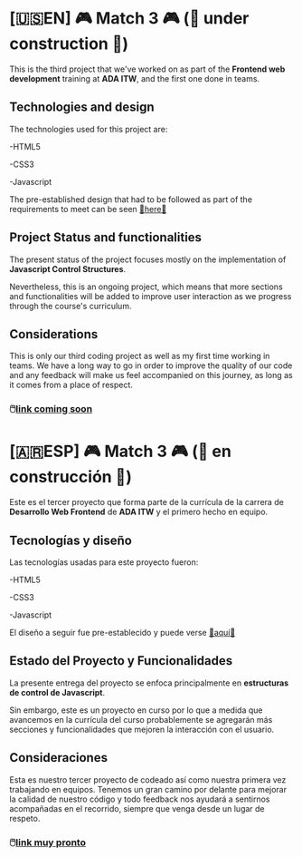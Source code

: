 # [🇺🇸EN] 🎮 Match 3 🎮 (🚧 under construction 🚧)

This is the third project that we've worked on as part of the **Frontend web development** training at **ADA ITW**, and the first one done in teams.

## Technologies and design
The technologies used for this project are:

-HTML5

-CSS3

-Javascript

The pre-established design that had to be followed as part of the requirements to meet can be seen  [🔗here🔗](https://frontend-proyecto-matcheadas.adaitw.org/) 

## Project Status and functionalities
The present status of the project focuses mostly on the implementation of **Javascript Control Structures**.

Nevertheless, this is an ongoing project, which means that more sections and functionalities will be added to improve user interaction as we progress through the course's curriculum.

## Considerations
This is only our third coding project as well as my first time working in teams. We have a long way to go in order to improve the quality of our code and any feedback will make us feel accompanied on this journey, as long as it comes from a place of respect.

### 🖱️[link coming soon]() 

# [🇦🇷ESP] 🎮 Match 3 🎮 (🚧 en construcción 🚧)

Este es el tercer proyecto que forma parte de la currícula de la carrera de **Desarrollo Web Frontend** de **ADA ITW** y el primero hecho en equipo.

## Tecnologías y diseño
Las tecnologías usadas para este proyecto fueron:

-HTML5

-CSS3

-Javascript


El diseño a seguir fue pre-establecido y puede verse [🔗aquí🔗](https://frontend-proyecto-matcheadas.adaitw.org/) 

## Estado del Proyecto y Funcionalidades
La presente entrega del proyecto se enfoca principalmente en **estructuras de control de Javascript**.

Sin embargo, este es un proyecto en curso por lo que a medida que avancemos en la currícula del curso probablemente se agregarán más secciones y funcionalidades que mejoren la interacción con el usuario.

## Consideraciones
Esta es nuestro tercer proyecto de codeado así como nuestra primera vez trabajando en equipos. Tenemos un gran camino por delante para mejorar la calidad de nuestro código y todo feedback nos ayudará a sentirnos acompañadas en el recorrido, siempre que venga desde un lugar de respeto.

### 🖱️[link muy pronto]() 
